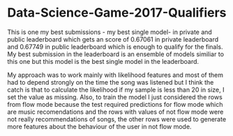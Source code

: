 # Data-Science-Game-2017-Qualifiers

This is one my best submissions - my best single model- in private and public leaderboard which gets an score of 0.67061 in private leaderboard and 0.67749 in public leaderboard which is enough to qualify for the finals. My best submission in the leaderboard is an ensemble of models similiar to this one but this model is the best single model in the leaderboard.

My approach was to work mainly with likelihood features and most of them had to depend strongly on the time the song was listened but I think the catch is that to calculate the likelihood if my sample is less than 20 in size, I set the value as missing. Also, to train the model I just considered the rows from flow mode because the test required predictions for flow mode which are music recomendations and the rows with values of not flow mode were not really recommendations of songs, the other rows were used to generate more features about the behaviour of the user in not flow mode.


